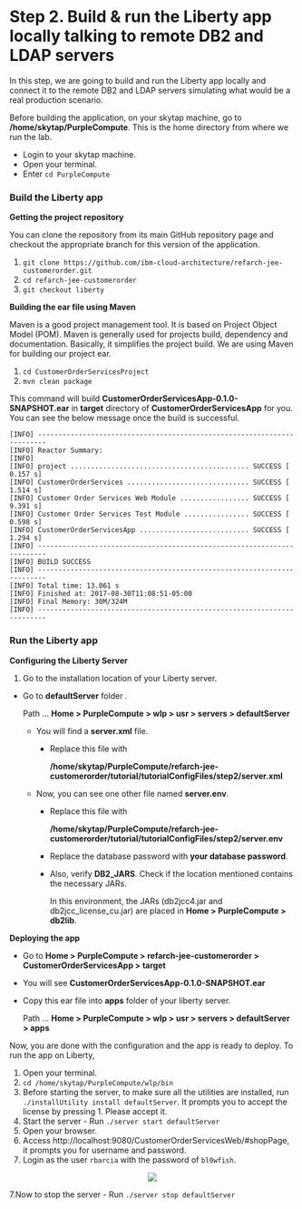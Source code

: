 # Step 2. Build & run the Liberty app locally talking to remote DB2 and LDAP servers

In this step, we are going to build and run the Liberty app locally and connect it to the remote DB2 and LDAP servers simulating what would be a real production scenario.

Before building the application, on your skytap machine, go to **/home/skytap/PurpleCompute**. This is the home directory from where we run the lab.

- Login to your skytap machine.
- Open your terminal.
- Enter `cd PurpleCompute`

### Build the Liberty app

**Getting the project repository**

You can clone the repository from its main GitHub repository page and checkout the appropriate branch for this version of the application.

1. `git clone https://github.com/ibm-cloud-architecture/refarch-jee-customerorder.git`
2. `cd refarch-jee-customerorder`
3. `git checkout liberty`

**Building the ear file using Maven**

Maven is a good project management tool. It is based on Project Object Model (POM). Maven is generally used for projects build, dependency and documentation. Basically, it simplifies the project build. We are using Maven for building our project ear.

1. `cd CustomerOrderServicesProject`
2. `mvn clean package`

This command will build **CustomerOrderServicesApp-0.1.0-SNAPSHOT.ear** in **target** directory of **CustomerOrderServicesApp** for you. You can see the below message once the build is successful.

```
[INFO] ------------------------------------------------------------------------
[INFO] Reactor Summary:
[INFO] 
[INFO] project ............................................ SUCCESS [  0.157 s]
[INFO] CustomerOrderServices .............................. SUCCESS [  1.514 s]
[INFO] Customer Order Services Web Module ................. SUCCESS [  9.391 s]
[INFO] Customer Order Services Test Module ................ SUCCESS [  0.598 s]
[INFO] CustomerOrderServicesApp ........................... SUCCESS [  1.294 s]
[INFO] ------------------------------------------------------------------------
[INFO] BUILD SUCCESS
[INFO] ------------------------------------------------------------------------
[INFO] Total time: 13.061 s
[INFO] Finished at: 2017-08-30T11:08:51-05:00
[INFO] Final Memory: 30M/324M
[INFO] ------------------------------------------------------------------------
```

### Run the Liberty app

**Configuring the Liberty Server**

1. Go to the installation location of your Liberty server.

- Go to **defaultServer** folder .
  
  Path ... **Home > PurpleCompute > wlp > usr > servers > defaultServer**
  
  - You will find a **server.xml** file.
    
    - Replace this file with
      
      **/home/skytap/PurpleCompute/refarch-jee-customerorder/tutorial/tutorialConfigFiles/step2/server.xml**
    
  - Now, you can see one other file named **server.env**.
  
    - Replace this file with 
      
      **/home/skytap/PurpleCompute/refarch-jee-customerorder/tutorial/tutorialConfigFiles/step2/server.env**
      
    - Replace the database password with **your database password**.
    
    - Also, verify **DB2_JARS**. Check if the location mentioned contains the necessary JARs.
    
      In this environment, the JARs (db2jcc4.jar and db2jcc_license_cu.jar) are placed in **Home > PurpleCompute > db2lib**. 
    
**Deploying the app**
 
- Go to **Home > PurpleCompute > refarch-jee-customerorder > CustomerOrderServicesApp > target**
- You will see **CustomerOrderServicesApp-0.1.0-SNAPSHOT.ear**
- Copy this ear file into **apps** folder of your liberty server.
  
  Path ... **Home > PurpleCompute > wlp > usr > servers > defaultServer > apps**
  
Now, you are done with the configuration and the app is ready to deploy. To run the app on Liberty,

1. Open your terminal.
2. `cd /home/skytap/PurpleCompute/wlp/bin`
3. Before starting the server, to make sure all the utilities are installed, run `./installUtility install defaultServer`. It prompts you to accept the license by pressing 1. Please accept it.
3. Start the server - Run `./server start defaultServer`
4. Open your browser.
5. Access http://localhost:9080/CustomerOrderServicesWeb/#shopPage, it prompts you for username and password.
6. Login as the user `rbarcia` with the password of `bl0wfish`.

<p align="center">
<img src="https://github.com/ibm-cloud-architecture/refarch-jee/blob/master/static/imgs/LibertyToolKit/step2apprunning.png">
</p>

7.Now to stop the server - Run `./server stop defaultServer`



